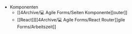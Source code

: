 - Komponenten
	- [[4Archive/💻 Agile Forms/Seiten Komponente]]outer]]
	- [[React]][[4Archive/💻 Agile Forms/React Router]]gile Forms/Arbeitszeit]]